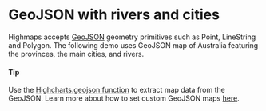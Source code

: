 # GeoJSON with rivers and cities

Highmaps accepts [GeoJSON](https://en.wikipedia.org/wiki/GeoJSON) geometry primitives such as Point, LineString and Polygon. The following demo uses GeoJSON map of Australia featuring the provinces, the main cities, and rivers.

#### Tip

Use the [Highcharts.geojson function](https://api.highcharts.com/class-reference/Highcharts#.geojson) to extract map data from the GeoJSON.
Learn more about how to set custom GeoJSON maps [here](https://www.highcharts.com/docs/maps/custom-geojson-maps).
